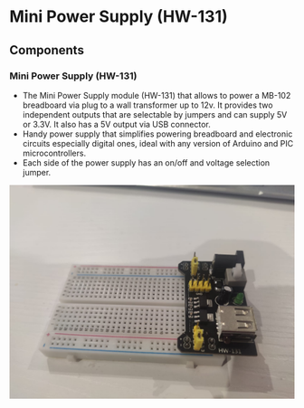 # Mini Power Supply (HW-131)

## Components 
### Mini Power Supply (HW-131)

* The Mini Power Supply module (HW-131) that allows to power a MB-102 breadboard via plug to a wall transformer up to 12v. It provides two independent outputs that are selectable by jumpers and can supply 5V or 3.3V. It also has a 5V output via USB connector.
* Handy power supply that simplifies powering breadboard and electronic circuits especially digital ones, ideal with any version of Arduino and PIC microcontrollers.
* Each side of the power supply has an on/off and voltage selection jumper.

![Mini Power Supply](./img/Mini_Power_Supply.jpeg)
